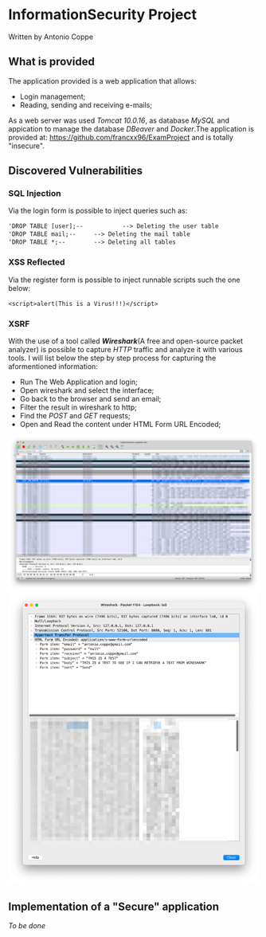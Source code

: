 # InformationSecurity Project
Written by Antonio Coppe

## What is provided

The application provided is a web application that allows: 

- Login management;
- Reading, sending and receiving e-mails;

As a web server was used *Tomcat 10.0.16*, as database *MySQL* and appication to manage the database *DBeaver* and *Docker*.The application is provided at: https://github.com/francxx96/ExamProject and is totally "insecure".

## Discovered Vulnerabilities

### SQL Injection
Via the login form is possible to inject queries such as:
```
'DROP TABLE [user];-- 	        --> Deleting the user table
'DROP TABLE mail;--		--> Deleting the mail table
'DROP TABLE *;--		--> Deleting all tables
```

### XSS Reflected

Via the register form is possible to inject runnable scripts such the one below:

```
<script>alert(This is a Virus!!!)</script>
```

### XSRF
With the use of a tool called ***Wireshark***(A free and open-source packet analyzer) is possible to capture *HTTP* traffic and analyze it with various tools. I will list below the step by step process for capturing the aformentioned information:
- Run The Web Application and login;
- Open wireshark and select the interface;
- Go back to the browser and send an email;
- Filter the result in wireshark to http;
- Find the *POST* and *GET* requests;
- Open and Read the content under HTML Form URL Encoded;

![This is an image](https://github.com/AntonioCoppe/InformationSecurityProject/blob/main/WiresharkMailExploited.png)
![This is an image](https://github.com/AntonioCoppe/InformationSecurityProject/blob/main/WiresharkPacketSniffing.png)


## Implementation of a "Secure" application

*To be done*


